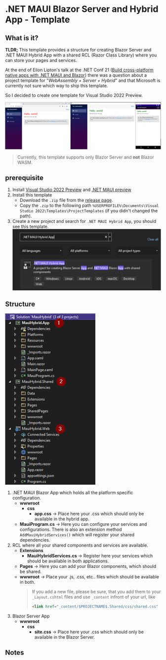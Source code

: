 # .NET MAUI Blazor Server and Hybrid App - Template
## What is it?
**TLDR;** This template provides a structure for creating Blazor Server and .NET MAUI Hybrid App with a shared RCL (Razor Class Library) where you can store your pages and services.

At the end of Eilon Lipton's talk at the .NET Conf 21 ([Build cross-platform native apps with .NET MAUI and Blazor](https://www.youtube.com/watch?v=Dr8L7zXxwLI&t=1534s)) there was a question about a project template for "*WebAssembly + Server + Hybrid*" and that Microsoft is currently not sure which way to ship this template.

So I decided to create one template for Visual Studio 2022 Preview.

![Picture of app running in Web, Windows and Android.](/assets/images/Overview.png)

>Currently, this template supports only Blazor Server and **not** Blazor WASM.

## prerequisite
1. Install [Visual Studio 2022 Preview](https://visualstudio.microsoft.com/vs/preview/) and [.NET MAUI preview](https://docs.microsoft.com/en-us/dotnet/maui/get-started/installation)
2. Install this template
    - Download the `.zip` file from the [release page](https://github.com/Ultrabook5000/.NET-MAUI-BlazorServer-HybridApp-Template/releases/).
    - Copy the `.zip` to the following path `%USERPROFILE%\Documents\Visual Studio 2022\Templates\ProjectTemplates` (if you didn't changed the path).
3. Create a new project and search for `.NET MAUI Hybrid App`, you should see this template.
![New Project](/assets/images/New_Project.png)

## Structure
![Folder structure of this template](/assets/images/Folder_Structure.png)
1. .NET MAUI Blazor App which holds all the platform specific configuration.
    - **wwwroot**
        - **css**
            - **app.css** -> Place here your .css which should only be available in the hybrid app.
    - **MauiProgram.cs** -> Here you can configure your services and configurations. There is also an extension method `AddMauiHybridServices()` which will register your shared dependencies.
2. RCL where all your shared components and services are available.
    - **Extensions**
        - **MauiHybridServices.cs** -> Register here your services which should be available in both applications.
    - **Pages** -> Here you can add your Blazor components, which should be shared.
    - **wwwroot** -> Place your .js, .css, etc.. files which should be available in both. 
      >If you add a new file, please be sure, that you add them to your `_Layout.cshtml` files and use `_content` infront of your url, like 
      >```html
      ><link href="_content/$PROJECTNAME$.Shared/css/shared.css" rel="stylesheet" />
      >```
3. Blazor Server App 
    - **wwwroot**
        - **css**
            - **site.css** -> Place here your .css which should only be available in the Blazor Server.


## Notes
